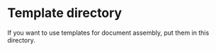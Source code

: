 # Template directory

If you want to use templates for document assembly, put them in this directory.

